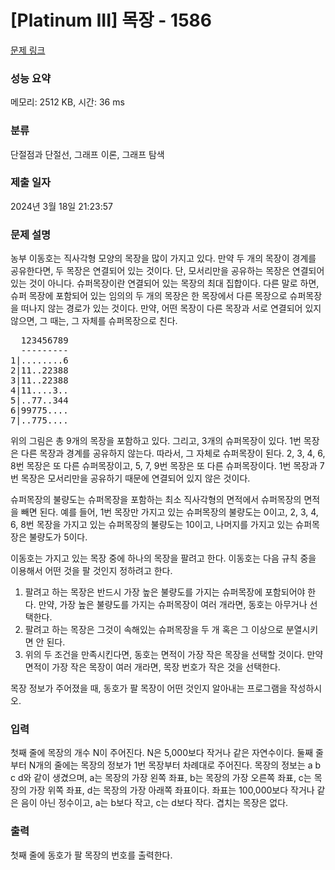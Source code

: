 # [Platinum III] 목장 - 1586 

[문제 링크](https://www.acmicpc.net/problem/1586) 

### 성능 요약

메모리: 2512 KB, 시간: 36 ms

### 분류

단절점과 단절선, 그래프 이론, 그래프 탐색

### 제출 일자

2024년 3월 18일 21:23:57

### 문제 설명

<p>농부 이동호는 직사각형 모양의 목장을 많이 가지고 있다. 만약 두 개의 목장이 경계를 공유한다면, 두 목장은 연결되어 있는 것이다. 단, 모서리만을 공유하는 목장은 연결되어 있는 것이 아니다. 슈퍼목장이란 연결되어 있는 목장의 최대 집합이다. 다른 말로 하면, 슈퍼 목장에 포함되어 있는 임의의 두 개의 목장은 한 목장에서 다른 목장으로 슈퍼목장을 떠나지 않는 경로가 있는 것이다. 만약, 어떤 목장이 다른 목장과 서로 연결되어 있지 않으면, 그 때는, 그 자체를 슈퍼목장으로 친다.</p>

<pre>  123456789
  ---------
1|........6
2|11..22388
3|11..22388
4|11....3..
5|..77..344
6|99775....
7|..775....</pre>

<p> 위의 그림은 총 9개의 목장을 포함하고 있다. 그리고, 3개의 슈퍼목장이 있다. 1번 목장은 다른 목장과 경계를 공유하지 않는다. 따라서, 그 자체로 슈퍼목장이 된다. 2, 3, 4, 6, 8번 목장은 또 다른 슈퍼목장이고, 5, 7, 9번 목장은 또 다른 슈퍼목장이다. 1번 목장과 7번 목장은 모서리만을 공유하기 때문에 연결되어 있지 않은 것이다.</p>

<p>슈퍼목장의 불량도는 슈퍼목장을 포함하는 최소 직사각형의 면적에서 슈퍼목장의 면적을 빼면 된다. 예를 들어, 1번 목장만 가지고 있는 슈퍼목장의 불량도는 0이고, 2, 3, 4, 6, 8번 목장을 가지고 있는 슈퍼목장의 불량도는 10이고, 나머지를 가지고 있는 슈퍼목장은 불량도가 5이다.</p>

<p>이동호는 가지고 있는 목장 중에 하나의 목장을 팔려고 한다. 이동호는 다음 규칙 중을 이용해서 어떤 것을 팔 것인지 정하려고 한다.</p>

<ol>
	<li>팔려고 하는 목장은 반드시 가장 높은 불량도를 가지는 슈퍼목장에 포함되어야 한다. 만약, 가장 높은 불량도를 가지는 슈퍼목장이 여러 개라면, 동호는 아무거나 선택한다.</li>
	<li>팔려고 하는 목장은 그것이 속해있는 슈퍼목장을 두 개 혹은 그 이상으로 분열시키면 안 된다.</li>
	<li>위의 두 조건을 만족시킨다면, 동호는 면적이 가장 작은 목장을 선택할 것이다. 만약 면적이 가장 작은 목장이 여러 개라면, 목장 번호가 작은 것을 선택한다.</li>
</ol>

<p>목장 정보가 주어졌을 때, 동호가 팔 목장이 어떤 것인지 알아내는 프로그램을 작성하시오.</p>

### 입력 

 <p>첫째 줄에 목장의 개수 N이 주어진다. N은 5,000보다 작거나 같은 자연수이다. 둘째 줄부터 N개의 줄에는 목장의 정보가 1번 목장부터 차례대로 주어진다. 목장의 정보는 a b c d와 같이 생겼으며, a는 목장의 가장 왼쪽 좌표, b는 목장의 가장 오른쪽 좌표, c는 목장의 가장 위쪽 좌표, d는 목장의 가장 아래쪽 좌표이다. 좌표는 100,000보다 작거나 같은 음이 아닌 정수이고, a는 b보다 작고, c는 d보다 작다. 겹치는 목장은 없다.</p>

### 출력 

 <p>첫째 줄에 동호가 팔 목장의 번호를 출력한다.</p>

